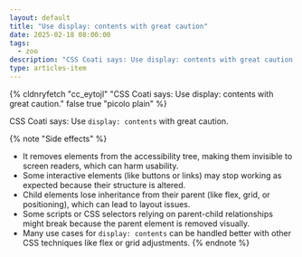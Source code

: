 ```yaml
---
layout: default
title: "Use display: contents with great caution"
date: 2025-02-18 08:00:00
tags:
  - zoo
description: "CSS Coati says: Use display: contents with great caution."
type: articles-item
---
```


{% cldnryfetch "cc_eytojl" "CSS Coati says: Use display: contents with great caution." false true "picolo plain" %}

CSS Coati says: Use `display: contents` with great caution.

{% note "Side effects" %}
- It removes elements from the accessibility tree, making them invisible to screen readers, which can harm usability.
- Some interactive elements (like buttons or links) may stop working as expected because their structure is altered.
- Child elements lose inheritance from their parent (like flex, grid, or positioning), which can lead to layout issues.
- Some scripts or CSS selectors relying on parent-child relationships might break because the parent element is removed visually.
- Many use cases for `display: contents` can be handled better with other CSS techniques like flex or grid adjustments.
{% endnote %}
